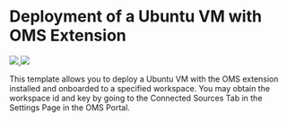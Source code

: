 # Deployment of a Ubuntu VM with OMS Extension

<a href="https://portal.azure.com/#create/Microsoft.Template/uri/https%3A%2F%2Fraw.githubusercontent.com%2FAzure%2Fazure-quickstart-templates%2Fmaster%2F201-oms-extension-ubuntu-vm%2Fazuredeploy.json" target="_blank">
    <img src="http://azuredeploy.net/deploybutton.png"/>
</a>
<a href="http://armviz.io/#/?load=https%3A%2F%2Fraw.githubusercontent.com%2FAzure%2Fazure-quickstart-templates%2Fmaster%2F201-oms-extension-ubuntu-vm%2Fazuredeploy.json" target="_blank">
    <img src="http://armviz.io/visualizebutton.png"/>
</a>

This template allows you to deploy a Ubuntu VM with the OMS extension installed and onboarded to a specified workspace. You may obtain the workspace id and key by going to the Connected Sources Tab in the Settings Page in the OMS Portal.